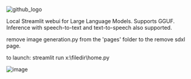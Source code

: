 ![github_logo](https://github.com/3eeps/llmon-py/assets/55860052/ce1faa0d-5c56-4551-93f9-74f8aa37732d)

Local Streamlit webui for Large Language Models. Supports GGUF. 
Inference with speech-to-text and text-to-speech also supported.

remove image generation.py from the 'pages' folder to the remove sdxl page.

to launch: streamlit run x:\filedir\home.py 

![image](https://github.com/3eeps/llmon-py/assets/55860052/2b1d7d0e-2dce-46e3-b295-cc2c0488d082)

